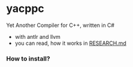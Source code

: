 # yacppc

Yet Another Compiler for C++, written in C#


- with antlr and llvm
- you can read, how it works in [RESEARCH.md](https://github.com/svpra/normal-compiler/blob/main/RESEARCH.md)

### How to install?
```

```

